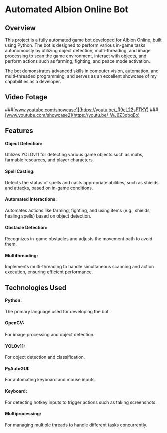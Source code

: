 # Automated Albion Online Bot
## Overview
This project is a fully automated game bot developed for Albion Online, built using Python. The bot is designed to perform various in-game tasks autonomously by utilizing object detection, multi-threading, and image processing to scan the game environment, interact with objects, and perform actions such as farming, fighting, and peace mode activation.


The bot demonstrates advanced skills in computer vision, automation, and multi-threaded programming, and serves as an excellent showcase of my capabilities as a developer.

## Video Fotage

###[www.youtube.com/showcase1](https://youtu.be/_R9eL22sFTKY)
###[www.youtube.com/showcase2](https://youtu.be/_WJ6Z3qbqEo)

## Features
#### Object Detection: 
Utilizes YOLOv11 for detecting various game objects such as mobs, farmable resources, and player characters.
#### Spell Casting:
Detects the status of spells and casts appropriate abilities, such as shields and attacks, based on in-game conditions.
#### Automated Interactions:
Automates actions like farming, fighting, and using items (e.g., shields, healing spells) based on object detection.
#### Obstacle Detection: 
Recognizes in-game obstacles and adjusts the movement path to avoid them.
#### Multithreading: 
Implements multi-threading to handle simultaneous scanning and action execution, ensuring efficient performance.

## Technologies Used
#### Python: 
The primary language used for developing the bot.
#### OpenCV: 
For image processing and object detection.
#### YOLOv11: 
For object detection and classification.
#### PyAutoGUI: 
For automating keyboard and mouse inputs.
#### Keyboard: 
For detecting hotkey inputs to trigger actions such as taking screenshots.
#### Multiprocessing:
For managing multiple threads to handle different tasks concurrently.
